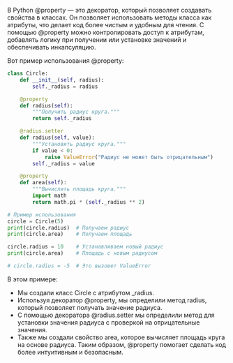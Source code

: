 В Python @property — это декоратор, который позволяет создавать свойства в классах. Он позволяет использовать методы класса как атрибуты, что делает код более чистым и удобным для чтения. С помощью @property можно контролировать доступ к атрибутам, добавлять логику при получении или установке значений и обеспечивать инкапсуляцию.

Вот пример использования @property:
```python
class Circle:
    def __init__(self, radius):
        self._radius = radius

    @property
    def radius(self):
        """Получить радиус круга."""
        return self._radius

    @radius.setter
    def radius(self, value):
        """Установить радиус круга."""
        if value < 0:
            raise ValueError("Радиус не может быть отрицательным")
        self._radius = value

    @property
    def area(self):
        """Вычислить площадь круга."""
        import math
        return math.pi * (self._radius ** 2)

# Пример использования
circle = Circle(5)
print(circle.radius)  # Получаем радиус
print(circle.area)    # Получаем площадь

circle.radius = 10    # Устанавливаем новый радиус
print(circle.area)    # Площадь с новым радиусом

# circle.radius = -5  # Это вызовет ValueError

```
В этом примере:
-  Мы создали класс Circle с атрибутом _radius.
-  Используя декоратор @property, мы определили метод radius, который позволяет получать значение радиуса.
-  С помощью декоратора @radius.setter мы определили метод для установки значения радиуса с проверкой на отрицательные значения.
-  Также мы создали свойство area, которое вычисляет площадь круга на основе радиуса.
Таким образом, @property помогает сделать код более интуитивным и безопасным.